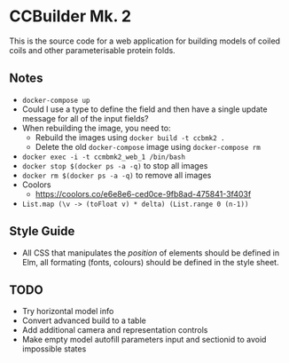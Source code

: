 # CCBuilder Mk. 2

This is the source code for a web application for building models of coiled coils and other parameterisable protein folds.

## Notes

* `docker-compose up`
* Could I use a type to define the field and then have a single update message for all of the input fields?
* When rebuilding the image, you need to:
    * Rebuild the images using `docker build -t ccbmk2 .`
    * Delete the old `docker-compose` image using `docker-compose rm`
* `docker exec -i -t ccmbmk2_web_1 /bin/bash`
* `docker stop $(docker ps -a -q)` to stop all images
* `docker rm $(docker ps -a -q)` to remove all images
* Coolors
    * https://coolors.co/e6e8e6-ced0ce-9fb8ad-475841-3f403f
* `List.map (\v -> (toFloat v) * delta) (List.range 0 (n-1))`

## Style Guide

* All CSS that manipulates the *position* of elements should be defined in Elm, all formating (fonts, colours) should be defined in the style sheet.

## TODO

* Try horizontal model info
* Convert advanced build to a table
* Add additional camera and representation controls
* Make empty model autofill parameters input and sectionid to avoid impossible states